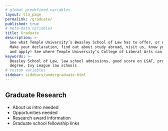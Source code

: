 ```yaml
---
# global predefined variables
layout: tla_page
permalink: /graduate/
published: true
# meta-data variables
title: Graduate
description: >-
  See what Temple University’s Beasley School of Law has to offer, or explore other top law schools.
  Make your declaration, find out about study abroad, visit us, know your transfer options and deadlines, 
  and apply! See where Temple University’s College of Liberal Arts can take you.       
keywords: >-
  Beasley School of Law, law school admissions, good score on LSAT, pre-law
  degree, Ivy League law schools
# custom variables
sidebar: sidebars/undergraduate.html
---
```

## Graduate Research
- About us intro needed
- Opportunities needed
- Research award information
- Graduate school fellowship links
